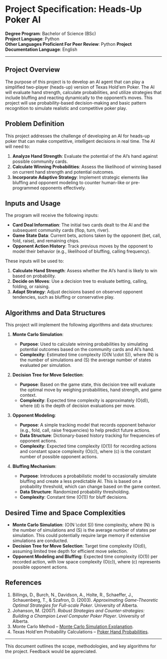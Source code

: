 # Project Specification: Heads-Up Poker AI

**Degree Program**: Bachelor of Science (BSc)  
**Project Language**: Python  
**Other Languages Proficient For Peer Review**: Python 
**Project Documentation Language**: English

---

## Project Overview

The purpose of this project is to develop an AI agent that can play a simplified two-player (heads-up) version of Texas Hold'em Poker. The AI will evaluate hand strength, calculate probabilities, and utilize strategies that include bluffing and reacting dynamically to the opponent’s moves. This project will use probability-based decision-making and basic pattern recognition to simulate realistic and competitive poker play.

## Problem Definition

This project addresses the challenge of developing an AI for heads-up poker that can make competitive, intelligent decisions in real time. The AI will need to:
1. **Analyze Hand Strength**: Evaluate the potential of the AI’s hand against possible community cards.
2. **Calculate Winning Probabilities**: Assess the likelihood of winning based on current hand strength and potential outcomes.
3. **Incorporate Adaptive Strategy**: Implement strategic elements like bluffing and opponent modeling to counter human-like or pre-programmed opponents effectively.

## Inputs and Usage

The program will receive the following inputs:
- **Card Deal Information**: The initial two cards dealt to the AI and the subsequent community cards (flop, turn, river).
- **Game State Data**: Current bets, actions taken by the opponent (bet, call, fold, raise), and remaining chips.
- **Opponent Action History**: Track previous moves by the opponent to model their behavior (e.g., likelihood of bluffing, calling frequency).

These inputs will be used to:
1. **Calculate Hand Strength**: Assess whether the AI’s hand is likely to win based on probability.
2. **Decide on Moves**: Use a decision tree to evaluate betting, calling, folding, or raising.
3. **Adapt Strategy**: Adjust decisions based on observed opponent tendencies, such as bluffing or conservative play.

## Algorithms and Data Structures

This project will implement the following algorithms and data structures:

1. **Monte Carlo Simulation**:
   - **Purpose**: Used to calculate winning probabilities by simulating potential outcomes based on the community cards and AI’s hand.
   - **Complexity**: Estimated time complexity \(O(N \cdot S)\), where \(N\) is the number of simulations and \(S\) the average number of states evaluated per simulation.

2. **Decision Tree for Move Selection**:
   - **Purpose**: Based on the game state, this decision tree will evaluate the optimal move by weighing probabilities, hand strength, and game context.
   - **Complexity**: Expected time complexity is approximately \(O(d)\), where \(d\) is the depth of decision evaluations per move.

3. **Opponent Modeling**:
   - **Purpose**: A simple tracking model that records opponent behavior (e.g., fold, call, raise frequencies) to help predict future actions.
   - **Data Structure**: Dictionary-based history tracking for frequencies of opponent actions.
   - **Complexity**: Expected time complexity \(O(1)\) for recording actions and constant space complexity \(O(c)\), where \(c\) is the constant number of possible opponent actions.

4. **Bluffing Mechanism**:
   - **Purpose**: Introduces a probabilistic model to occasionally simulate bluffing and create a less predictable AI. This is based on a probability threshold, which can change based on the game context.
   - **Data Structure**: Randomized probability thresholding.
   - **Complexity**: Constant time \(O(1)\) for bluff decisions.

## Desired Time and Space Complexities

- **Monte Carlo Simulation**: \(O(N \cdot S)\) time complexity, where \(N\) is the number of simulations and \(S\) is the average number of states per simulation. This could potentially require large memory if extensive simulations are conducted.
- **Decision Tree for Move Selection**: Target time complexity \(O(d)\), assuming limited tree depth for efficient move selection.
- **Opponent Modeling and Bluffing**: Expected time complexity \(O(1)\) per recorded action, with low space complexity \(O(c)\), where \(c\) represents possible opponent actions.

## References

1. Billings, D., Burch, N., Davidson, A., Holte, R., Schaeffer, J., Schauenberg, T., & Szafron, D. (2003). *Approximating Game-Theoretic Optimal Strategies for Full-scale Poker*. University of Alberta.
2. Johanson, M. (2007). *Robust Strategies and Counter-strategies: Building a Champion Level Computer Poker Player*. University of Alberta.
3. Monte Carlo Method – [Monte Carlo Simulation Explanation](https://en.wikipedia.org/wiki/Monte_Carlo_method).
4. Texas Hold'em Probability Calculations – [Poker Hand Probabilities](https://en.wikipedia.org/wiki/Poker_probability).

---

This document outlines the scope, methodologies, and key algorithms for the project. Feedback would be appreciated.
